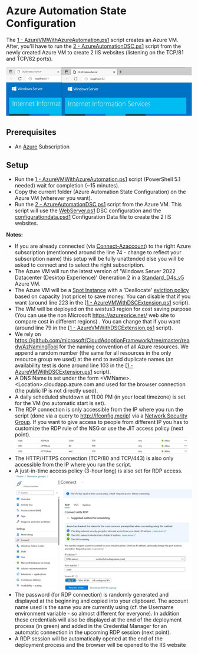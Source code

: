 # Azure Automation State Configuration

The [1 - AzureVMWithAzureAutomation.ps1](./1%20-%20AzureVMWithAzureAutomation.ps1) script creates an Azure VM. After, you'll have to run the [2 - AzureAutomationDSC.ps1](./2%20-%20AzureAutomationDSC.ps1) script from the newly created Azure VM to create 2 IIS websites (listening on the TCP/81 and TCP/82 ports).

![result](docs/dscazautiis.jpg)

## Prerequisites

* An [Azure](https://portal.azure.com) Subscription

## Setup

* Run the [1 - AzureVMWithAzureAutomation.ps1](./1%20-%20AzureVMWithAzureAutomation.ps1) script (PowerShell 5.1 needed) wait for completion (~15 minutes).
* Copy the current folder (Azure Automation State Configuration) on the Azure VM (wherever you want).
* Run the [2 - AzureAutomationDSC.ps1](./2%20-%20AzureAutomationDSC.ps1) script from the Azure VM. This script will use the [WebServer.ps1](WebServer.ps1) DSC configuration and the [configurationdata.psd1](configurationdata.psd1) Configuration Data file to create the 2 IIS websites.

**Notes:**

* If you are already connected (via [Connect-Azaccount](https://learn.microsoft.com/en-us/powershell/module/az.accounts/connect-azaccount)) to the right Azure subscription (mentionned around the line 74 - change to reflect your subscription name) this setup will be fully unattended else you will be asked to connect and to select the right subscription.
* The Azure VM will run the latest version of 'Windows Server 2022 Datacenter (Desktop Experience)' Generation 2 in a [Standard_D4s_v5](https://learn.microsoft.com/en-us/azure/virtual-machines/dv5-dsv5-series) Azure VM.
* The Azure VM will be a [Spot Instance](https://learn.microsoft.com/en-us/azure/virtual-machines/spot-vms) with a 'Deallocate' [eviction policy](https://learn.microsoft.com/en-us/azure/architecture/guide/spot/spot-eviction#eviction-policy) based on capacity (not price) to save money. You can disable that if you want (around line 223 in the [[1 - AzureVMWithDSCExtension.ps1](./1%20-%20AzureVMWithDSCExtension.ps1) script).
* The WM will be deployed on the westus3 region for cost saving purpose (You can use the non Microsoft <https://azureprice.net/> web site to compare cost in different regions) . You can change  that if you want (around line 79 in the [[1 - AzureVMWithDSCExtension.ps1](./1%20-%20AzureVMWithDSCExtension.ps1) script).
* We rely on <https://github.com/microsoft/CloudAdoptionFramework/tree/master/ready/AzNamingTool> for the naming convention of all Azure resources. We append a random number (the same for all resources in the only resource group we used) at the end to avoid duplicate names (an availability test is done around line 103 in the [[1 - AzureVMWithDSCExtension.ps1](./1%20-%20AzureVMWithDSCExtension.ps1) script).
* A DNS Name is set under the form \<VMName\>.\<Location\>.cloudapp.azure.com and used for the browser connection (the public IP is not directly used).
* A daily scheduled shutdown at 11:00 PM (in your local timezone) is set for the VM (no automatic start is set).
* The RDP connection is only accessible from the IP where you run the script (done via a query to <http://ifconfig.me/ip>) via a [Network Security Group](https://learn.microsoft.com/en-us/azure/virtual-network/network-security-group-how-it-works). If you want to give access to people from different IP you has to customize the RDP rule of the NSG or use the JIT access policy (next point).
![Network Security Group](docs/nsg.jpg)
* The HTTP/HTTPS connection (TCP/80 and TCP/443) is also only accessible from the IP where you run the script.
* A just-in-time access policy (3-hour long) is also set for RDP access.
![Just In time](docs/jit.jpg)
* The password (for RDP connection) is randomly generated and displayed at the beginning and copied into your clipboard. The account name used is the same you are currently using (cf. the Username environment variable - so almost different for everyone). In addition these credentials will also be displayed at the end of the deployment process (in green) and added in the Credential Manager for an automatic connection in the upcoming RDP session (next point).
* A RDP session will be automatically opened at the end of the deployment process and the browser will be opened to the IIS website
